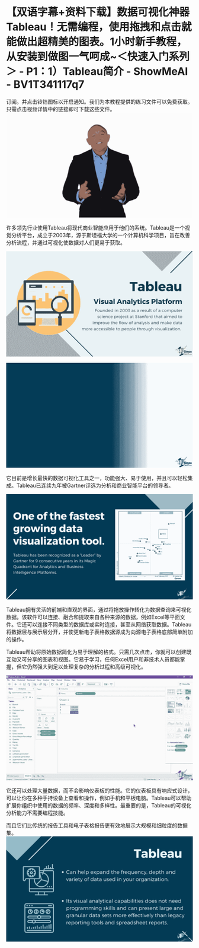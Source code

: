 # 【双语字幕+资料下载】数据可视化神器Tableau！无需编程，使用拖拽和点击就能做出超精美的图表。1小时新手教程，从安装到做图一气呵成~＜快速入门系列＞ - P1：1）Tableau简介 - ShowMeAI - BV1T341117q7

订阅。并点击铃铛图标以开启通知。我们为本教程提供的练习文件可以免费获取。只需点击视频详情中的链接即可下载这些文件。![](img/3b657b1be778fedd8766bd485966796f_1.png)

许多领先行业使用Tableau将现代商业智能应用于他们的系统。Tableau是一个视觉分析平台，成立于2003年，源于斯坦福大学的一个计算机科学项目，旨在改善分析流程，并通过可视化使数据对人们更易于获取。

![](img/3b657b1be778fedd8766bd485966796f_3.png)

![](img/3b657b1be778fedd8766bd485966796f_4.png)

它目前是增长最快的数据可视化工具之一，功能强大、易于使用，并且可以轻松集成。Tableau已连续九年被Gartner评选为分析和商业智能平台的领导者。

![](img/3b657b1be778fedd8766bd485966796f_6.png)

Tableau拥有灵活的前端和直观的界面，通过将拖放操作转化为数据查询来可视化数据。该软件可以连接、融合和提取来自各种来源的数据，例如Excel等平面文件。它还可以连接不同类型的数据库或实时连接，甚至从网络获取数据。Tableau将数据层与展示层分开，并使更新电子表格数据源成为向源电子表格底部简单附加的操作。

Tableau帮助将原始数据简化为易于理解的格式。只需几次点击，你就可以创建既互动又可分享的图表和视图。它易于学习，任何Excel用户和非技术人员都能掌握，但它仍然强大到足以处理复杂的分析过程和高级可视化。

![](img/3b657b1be778fedd8766bd485966796f_8.png)

它还可以处理大量数据，而不会影响仪表板的性能。它的仪表板具有响应式设计，可以让你在多种手持设备上查看和操作，例如手机和平板电脑。Tableau可以帮助扩展你组织中使用的数据的频率、深度和多样性。最重要的是，Tableau的可视化分析能力不需要编程技能。

而且它们比传统的报告工具和电子表格报告更有效地展示大规模和细粒度的数据集。![](img/3b657b1be778fedd8766bd485966796f_10.png)
